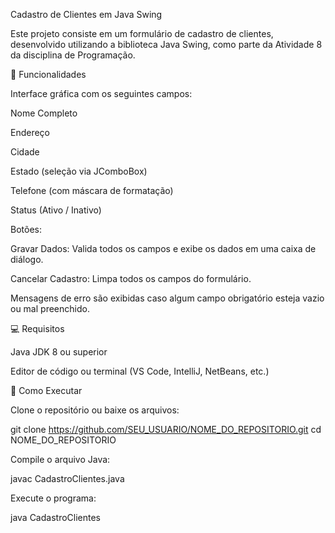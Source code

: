 Cadastro de Clientes em Java Swing

Este projeto consiste em um formulário de cadastro de clientes, desenvolvido utilizando a biblioteca Java Swing, como parte da Atividade 8 da disciplina de Programação.

🎯 Funcionalidades

Interface gráfica com os seguintes campos:

Nome Completo

Endereço

Cidade

Estado (seleção via JComboBox)

Telefone (com máscara de formatação)

Status (Ativo / Inativo)

Botões:

Gravar Dados: Valida todos os campos e exibe os dados em uma caixa de diálogo.

Cancelar Cadastro: Limpa todos os campos do formulário.

Mensagens de erro são exibidas caso algum campo obrigatório esteja vazio ou mal preenchido.

💻 Requisitos

Java JDK 8 ou superior

Editor de código ou terminal (VS Code, IntelliJ, NetBeans, etc.)

🚀 Como Executar

Clone o repositório ou baixe os arquivos:

git clone https://github.com/SEU_USUARIO/NOME_DO_REPOSITORIO.git
cd NOME_DO_REPOSITORIO


Compile o arquivo Java:

javac CadastroClientes.java


Execute o programa:

java CadastroClientes


